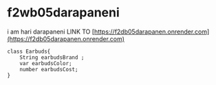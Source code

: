 # f2wb05darapaneni
i am hari darapaneni
LINK TO [https://f2db05darapanen.onrender.com](https://f2db05darapanen.onrender.com)
```
class Earbuds{
    String earbudsBrand ;
    var earbudsColor;
    number earbudsCost;
}
```